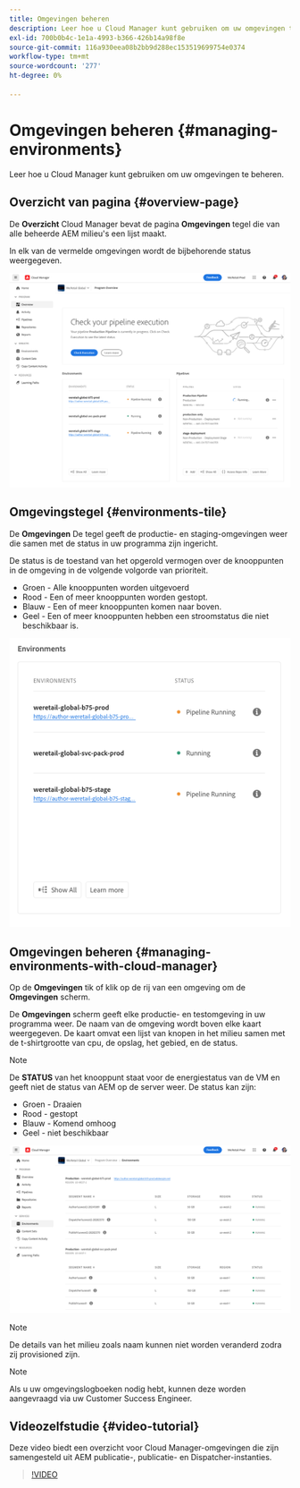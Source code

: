 ```yaml
---
title: Omgevingen beheren
description: Leer hoe u Cloud Manager kunt gebruiken om uw omgevingen te beheren.
exl-id: 700b0b4c-1e1a-4993-b366-426b14a98f8e
source-git-commit: 116a930eea08b2bb9d288ec153519699754e0374
workflow-type: tm+mt
source-wordcount: '277'
ht-degree: 0%

---
```



# Omgevingen beheren {#managing-environments}

Leer hoe u Cloud Manager kunt gebruiken om uw omgevingen te beheren.

## Overzicht van pagina {#overview-page}

De **Overzicht** Cloud Manager bevat de pagina **Omgevingen** tegel die van alle beheerde AEM milieu&#39;s een lijst maakt.

In elk van de vermelde omgevingen wordt de bijbehorende status weergegeven.

![Overzicht pagina](/help/assets/Manage-Environ-Overview.png)

## Omgevingstegel {#environments-tile}

De **Omgevingen** De tegel geeft de productie- en staging-omgevingen weer die samen met de status in uw programma zijn ingericht.

De status is de toestand van het opgerold vermogen over de knooppunten in de omgeving in de volgende volgorde van prioriteit.

* Groen - Alle knooppunten worden uitgevoerd
* Rood - Een of meer knooppunten worden gestopt.
* Blauw - Een of meer knooppunten komen naar boven.
* Geel - Een of meer knooppunten hebben een stroomstatus die niet beschikbaar is.

![Omgevingselement](/help/assets/Environments-card-new.png)

## Omgevingen beheren {#managing-environments-with-cloud-manager}

Op de **Omgevingen** tik of klik op de rij van een omgeving om de **Omgevingen** scherm.

De **Omgevingen** scherm geeft elke productie- en testomgeving in uw programma weer. De naam van de omgeving wordt boven elke kaart weergegeven. De kaart omvat een lijst van knopen in het milieu samen met de t-shirtgrootte van cpu, de opslag, het gebied, en de status.

>[!NOTE]
>
>De **STATUS** van het knooppunt staat voor de energiestatus van de VM en geeft niet de status van AEM op de server weer. De status kan zijn:

* Groen - Draaien
* Rood - gestopt
* Blauw - Komend omhoog
* Geel - niet beschikbaar

![Het tabblad Omgevingen](/help/assets/Environments-tab.png)

>[!NOTE]
>
>De details van het milieu zoals naam kunnen niet worden veranderd zodra zij provisioned zijn.

>[!NOTE]
>
>Als u uw omgevingslogboeken nodig hebt, kunnen deze worden aangevraagd via uw Customer Success Engineer.

## Videozelfstudie {#video-tutorial}

Deze video biedt een overzicht voor Cloud Manager-omgevingen die zijn samengesteld uit AEM publicatie-, publicatie- en Dispatcher-instanties.

>[!VIDEO](https://video.tv.adobe.com/v/26318/)
